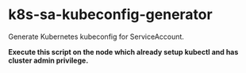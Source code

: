 # k8s-sa-kubeconfig-generator
Generate Kubernetes kubeconfig for ServiceAccount. 

**Execute this script on the node which already setup kubectl and has cluster admin privilege.**

